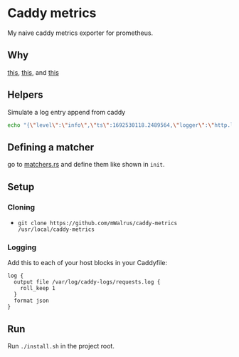 # Caddy metrics
My naive caddy metrics exporter for prometheus.

## Why
[this](https://github.com/caddyserver/caddy/issues/3390), [this](https://github.com/caddyserver/caddy/issues/3784), and [this](https://github.com/caddyserver/caddy/issues/4016)

## Helpers
Simulate a log entry append from caddy
```bash
echo "{\"level\":\"info\",\"ts\":1692530118.2489564,\"logger\":\"http.log.access.log1\",\"msg\":\"handled request\",\"request\":{\"method\":\"POST\",\"host\":\"i.waalrus.xyz\",\"uri\":\"/upload\"},\"bytes_read\":0,\"user_id\":\"\",\"duration\":0.0013632,\"size\":12640,\"status\":404}" >> sample.log
```

## Defining a matcher
go to [matchers.rs](./src/matchers.rs) and define them like shown in `init`.


## Setup
### Cloning
- `git clone https://github.com/mWalrus/caddy-metrics /usr/local/caddy-metrics`

### Logging
Add this to each of your host blocks in your Caddyfile:
```
log {
  output file /var/log/caddy-logs/requests.log {
    roll_keep 1
  }
  format json
}  
```

## Run
Run `./install.sh` in the project root.
